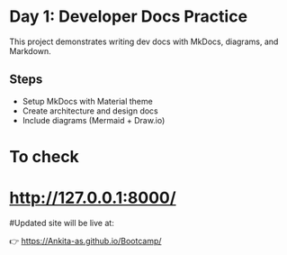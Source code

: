 # Day 1: Developer Docs Practice

This project demonstrates writing dev docs with MkDocs, diagrams, and Markdown.

## Steps
- Setup MkDocs with Material theme
- Create architecture and design docs
- Include diagrams (Mermaid + Draw.io)

# To check
# http://127.0.0.1:8000/
#Updated site will be live at:

👉 https://Ankita-as.github.io/Bootcamp/